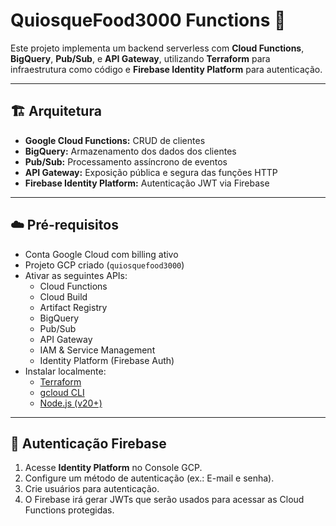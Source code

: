 # QuiosqueFood3000 Functions 🚀

Este projeto implementa um backend serverless com **Cloud Functions**, **BigQuery**, **Pub/Sub**, e **API Gateway**, utilizando **Terraform** para infraestrutura como código e **Firebase Identity Platform** para autenticação.

---

## 🏗️ Arquitetura

- **Google Cloud Functions:** CRUD de clientes
- **BigQuery:** Armazenamento dos dados dos clientes
- **Pub/Sub:** Processamento assíncrono de eventos
- **API Gateway:** Exposição pública e segura das funções HTTP
- **Firebase Identity Platform:** Autenticação JWT via Firebase


---

## ☁️ Pré-requisitos

- Conta Google Cloud com billing ativo
- Projeto GCP criado (`quiosquefood3000`)
- Ativar as seguintes APIs:
  - Cloud Functions
  - Cloud Build
  - Artifact Registry
  - BigQuery
  - Pub/Sub
  - API Gateway
  - IAM & Service Management
  - Identity Platform (Firebase Auth)
- Instalar localmente:
  - [Terraform](https://developer.hashicorp.com/terraform)
  - [gcloud CLI](https://cloud.google.com/sdk/docs/install)
  - [Node.js (v20+)](https://nodejs.org)

---

## 🔑 Autenticação Firebase

1. Acesse **Identity Platform** no Console GCP.
2. Configure um método de autenticação (ex.: E-mail e senha).
3. Crie usuários para autenticação.
4. O Firebase irá gerar JWTs que serão usados para acessar as Cloud Functions protegidas.

